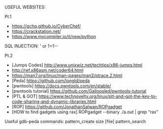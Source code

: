 USEFUL WEBSITES:

Pt.1
- https://gchq.github.io/CyberChef/
- https://crackstation.net/
- https://www.mycompiler.io/it/new/python

SQL INJECTION: ' or 1=1--


Pt.2


- [Jumps Codes] http://www.unixwiz.net/techtips/x86-jumps.html
- http://ref.x86asm.net/coder64.html
- https://man7.org/linux/man-pages/man2/ptrace.2.html
- [Peda] https://github.com/longld/peda
- [pwntools] https://docs.pwntools.com/en/stable/
- [pwntools tutorial] https://github.com/Gallopsled/pwntools-tutorial
- [PTL & GOT] https://www.technovelty.org/linux/plt-and-got-the-key-to-code-sharing-and-dynamic-libraries.html
- [ROP] https://github.com/JonathanSalwan/ROPgadget
- [HOW to find gadgets using rax] ROPgadget --binary ./a.out | grep “rax”

Useful gdb-peda commands:
pattern_create size [file]
pattern_search
